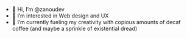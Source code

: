 - 👋 Hi, I’m @zanoudev
- 👀 I’m interested in Web design and UX
- 🌱 I’m currently fueling my creativity with copious amounts of decaf coffee (and maybe a sprinkle of existential dread)

<!---
zanoudev/zanoudev is a ✨ special ✨ repository because its `README.md` (this file) appears on your GitHub profile.
You can click the Preview link to take a look at your changes.
--->
